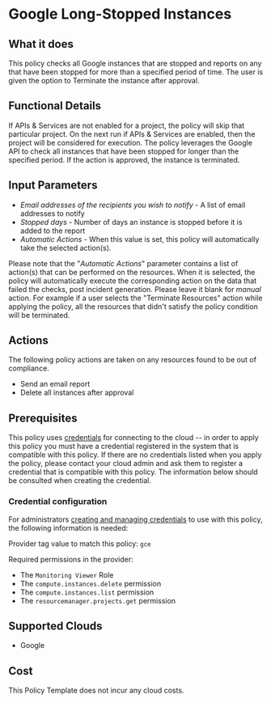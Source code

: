 # Google Long-Stopped Instances

## What it does

This policy checks all Google instances that are stopped and reports on any that have been stopped for more than a specified period of time. The user is given the option to Terminate the instance after approval.

## Functional Details

If APIs & Services are not enabled for a project, the policy will skip that particular project. On the next run if APIs & Services are enabled, then the project will be considered for execution.
The policy leverages the Google API to check all instances that have been stopped for longer than the specified period. If the action is approved, the instance is terminated.

## Input Parameters

- *Email addresses of the recipients you wish to notify* - A list of email addresses to notify
- *Stopped days* - Number of days an instance is stopped before it is added to the report
- *Automatic Actions* - When this value is set, this policy will automatically take the selected action(s).

Please note that the "*Automatic Actions*" parameter contains a list of action(s) that can be performed on the resources. When it is selected, the policy will automatically execute the corresponding action on the data that failed the checks, post incident generation. Please leave it blank for *manual* action.
For example if a user selects the "Terminate Resources" action while applying the policy, all the resources that didn't satisfy the policy condition will be terminated.

## Actions

The following policy actions are taken on any resources found to be out of compliance.

- Send an email report
- Delete all instances after approval

## Prerequisites

This policy uses [credentials](https://docs.rightscale.com/policies/users/guides/credential_management.html) for connecting to the cloud -- in order to apply this policy you must have a credential registered in the system that is compatible with this policy. If there are no credentials listed when you apply the policy, please contact your cloud admin and ask them to register a credential that is compatible with this policy. The information below should be consulted when creating the credential.

### Credential configuration

For administrators [creating and managing credentials](https://docs.rightscale.com/policies/users/guides/credential_management.html) to use with this policy, the following information is needed:

Provider tag value to match this policy: `gce`

Required permissions in the provider:

- The `Monitoring Viewer` Role
- The `compute.instances.delete` permission
- The `compute.instances.list`  permission
- The `resourcemanager.projects.get` permission

## Supported Clouds

- Google

## Cost

This Policy Template does not incur any cloud costs.
